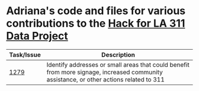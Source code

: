 # Adriana's code and files for various contributions to the [Hack for LA 311 Data Project](https://www.hackforla.org/projects/311-data.html)

| Task/Issue | Description |
|------------|--------------|
| [1279](https://github.com/hackforla/311-data/issues/1279) | Identify addresses or small areas that could benefit from more signage, increased community assistance, or other actions related to 311 |